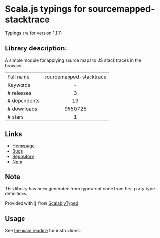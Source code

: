 
# Scala.js typings for sourcemapped-stacktrace

Typings are for version 1.1.11

## Library description:
A simple module for applying source maps to JS stack traces in the browser.

|                    |                 |
| ------------------ | :-------------: |
| Full name          | sourcemapped-stacktrace |
| Keywords           | - |
| # releases         | 3 |
| # dependents       | 19 |
| # downloads        | 9550725 |
| # stars            | 1 |

## Links
- [Homepage](https://github.com/novocaine/sourcemapped-stacktrace)
- [Bugs](https://github.com/novocaine/sourcemapped-stacktrace/issues)
- [Repository](https://github.com/novocaine/sourcemapped-stacktrace)
- [Npm](https://www.npmjs.com/package/sourcemapped-stacktrace)
    


## Note
This library has been generated from typescript code from first party type definitions.

Provided with :purple_heart: from [ScalablyTyped](https://github.com/oyvindberg/ScalablyTyped)

## Usage
See [the main readme](../../readme.md) for instructions.


